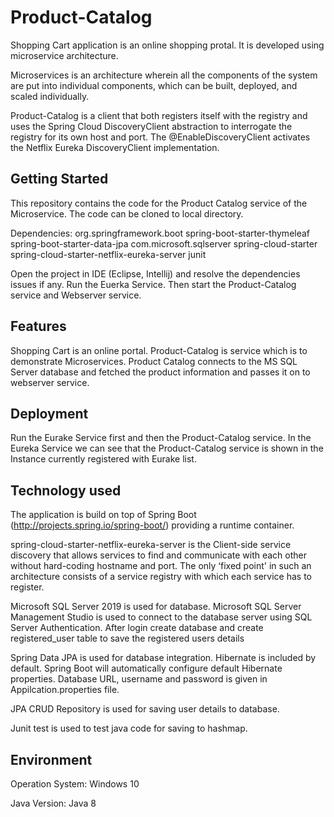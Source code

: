 # Product-Catalog
Shopping Cart application is an online shopping protal. It is developed using microservice architecture.

Microservices is an architecture wherein all the components of the system are put into individual components, which can be built, deployed, and scaled individually.

Product-Catalog is a client that both registers itself with the registry and uses the Spring Cloud DiscoveryClient abstraction to interrogate the registry for its own host and port. The @EnableDiscoveryClient activates the Netflix Eureka DiscoveryClient implementation.

## Getting Started
This repository contains the code for the Product Catalog service of the Microservice. The code can be cloned to local directory.

Dependencies:
org.springframework.boot
spring-boot-starter-thymeleaf
spring-boot-starter-data-jpa
com.microsoft.sqlserver
spring-cloud-starter
spring-cloud-starter-netflix-eureka-server
junit


Open the project in IDE (Eclipse, Intellij) and resolve the dependencies issues if any. 
Run the Euerka Service. Then start the Product-Catalog service and Webserver service. 
 
## Features
Shopping Cart is an online portal. Product-Catalog is service which is to demonstrate Microservices. Product Catalog connects to the MS SQL Server database and fetched the product information and passes it on to webserver service.

## Deployment 
Run the Eurake Service first and then the Product-Catalog service. In the Eureka Service we can see that the Product-Catalog service is shown in the Instance currently registered with Eurake list.

## Technology used

The application is build on top of Spring Boot (http://projects.spring.io/spring-boot/) providing a runtime container.

spring-cloud-starter-netflix-eureka-server is the Client-side service discovery that allows services to find and communicate with each other without hard-coding hostname and port. The only ‘fixed point' in such an architecture consists of a service registry with which each service has to register.

Microsoft SQL Server 2019 is used for database.  Microsoft SQL Server Management Studio is used to connect to the database server using SQL Server Authentication. After login create database and create registered_user table to save the registered users details

Spring Data JPA is used for database integration. Hibernate is included by default. Spring Boot will automatically configure default Hibernate properties. Database URL, username and password is given in Appilcation.properties file.

JPA CRUD Repository is used for saving user details to database. 

Junit test is used to test java code for saving to hashmap.

## Environment

Operation System: Windows 10

Java Version: Java 8
 
